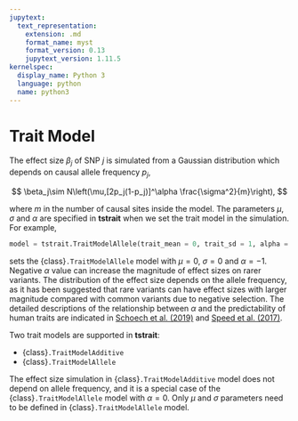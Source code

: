 ```yaml
---
jupytext:
  text_representation:
    extension: .md
    format_name: myst
    format_version: 0.13
    jupytext_version: 1.11.5
kernelspec:
  display_name: Python 3
  language: python
  name: python3
---
```


# Trait Model

The effect size $\beta_j$ of SNP $j$ is simulated from a Gaussian distribution which depends on causal allele frequency $p_j$,

$$
    \beta_j\sim N\left(\mu,[2p_j(1-p_j)]^\alpha \frac{\sigma^2}{m}\right),
$$

where $m$ in the number of causal sites inside the model. The parameters $\mu$, $\sigma$ and $\alpha$ are specified in **tstrait** when we set the trait model in the simulation. For example,

```Python
model = tstrait.TraitModelAllele(trait_mean = 0, trait_sd = 1, alpha = -1)
```

sets the {class}`.TraitModelAllele` model with $\mu=0$, $\sigma=0$ and $\alpha=-1$. Negative $\alpha$ value can increase the magnitude of effect sizes on rarer variants. The distribution of the effect size depends on the allele frequency, as it has been suggested that rare variants can have effect sizes with larger magnitude compared with common variants due to negative selection. The detailed descriptions of the relationship between $\alpha$ and the predictability of human traits are indicated in [Schoech et al. (2019)](https://doi.org/10.1038/s41467-019-08424-6) and [Speed et al. (2017)](https://doi.org/10.1038/ng.3865).

Two trait models are supported in **tstrait**:

- {class}`.TraitModelAdditive`
- {class}`.TraitModelAllele`


The effect size simulation in {class}`.TraitModelAdditive` model does not depend on allele frequency, and it is a special case of the {class}`.TraitModelAllele` model with $\alpha = 0$. Only $\mu$ and $\sigma$ parameters need to be defined in {class}`.TraitModelAllele` model.